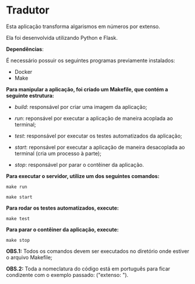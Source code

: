 # Tradutor

Esta aplicação transforma algarismos em números por extenso.

Ela foi desenvolvida utilizando Python e Flask.


**Dependências**:

É necessário possuir os seguintes programas previamente instalados:

* Docker
* Make


 **Para manipular a aplicação, foi criado um Makefile, que contém a seguinte estrutura:**

* *build*: responsável por criar uma imagem da aplicação;

* *run*: reponsável por executar a aplicação de maneira acoplada ao terminal;

* *test*: responsável por executar os testes automatizados da aplicação;

* *start*: reponsável por executar a aplicação de maneira desacoplada ao terminal (cria um processo à parte);

* *stop*: responsável por parar o contêiner da aplicação.

  
**Para executar o servidor, utilize um dos seguintes comandos:**
  
  `make run`
  
  `make start`
  
**Para rodar os testes automatizados, execute:**
  
  `make test`
    
**Para parar o contêiner da aplicação, execute:**
  
  `make stop`
  
  **OBS.1:** Todos os comandos devem ser executados no diretório onde estiver o arquivo Makefile;
  
  
  **OBS.2:** Toda a nomeclatura do código está em português para ficar condizente com o exemplo passado: ("extenso: ").
 

